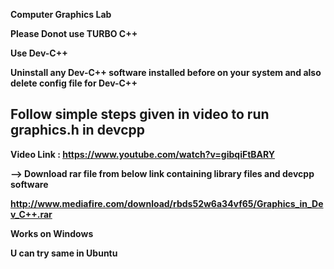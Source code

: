 <strong>Computer Graphics Lab <strong>

Please Donot use <strong>TURBO C++</strong>

Use <strong> Dev-C++  </strong>

Uninstall any Dev-C++ software installed before on your system and also delete config file  for Dev-C++ 

<h2>Follow simple steps given in video to run graphics.h in devcpp </h2>

Video Link : https://www.youtube.com/watch?v=gibqiFtBARY

--> Download rar file from below link containing library files and devcpp software 

http://www.mediafire.com/download/rbds52w6a34vf65/Graphics_in_Dev_C++.rar

Works on Windows 

U can try same in Ubuntu


